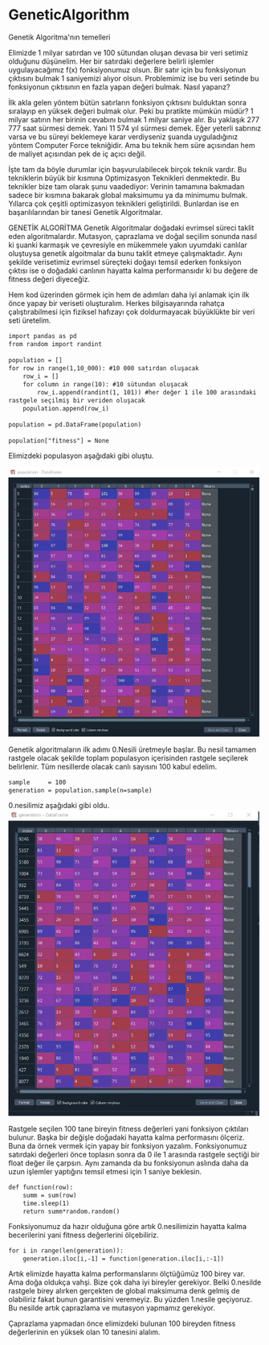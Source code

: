 # GeneticAlgorithm
Genetik Algoritma'nın temelleri

Elimizde 1 milyar satırdan ve 100 sütundan oluşan devasa bir veri setimiz olduğunu düşünelim. Her bir satırdaki değerlere belirli işlemler uygulayacağımız f(x) fonksiyonumuz olsun. Bir satır için bu fonksiyonun çıktısını bulmak 1 saniyemizi alıyor olsun. Problemimiz ise bu veri setinde bu fonksiyonun çıktısının en fazla yapan değeri bulmak. Nasıl yaparız?

İlk akla gelen yöntem bütün satırların fonksiyon çıktısını bulduktan sonra sıralayıp en yüksek değeri bulmak olur. Peki bu pratikte mümkün müdür? 
1 milyar satırın her birinin cevabını bulmak 1 milyar saniye alır. Bu yaklaşık 277 777 saat sürmesi demek. Yani 11 574 yıl sürmesi demek. Eğer yeterli sabrınız varsa ve bu süreyi beklemeye karar verdiyseniz şuanda uyguladığınız yöntem Computer Force tekniğidir. Ama bu teknik hem süre açısından hem de maliyet açısından pek de iç açıcı değil.

İşte tam da böyle durumlar için başvurulabilecek birçok teknik vardır. Bu tekniklerin büyük bir kısmına Optimizasyon Teknikleri denmektedir. Bu teknikler bize tam olarak şunu vaadediyor: Verinin tamamına bakmadan sadece bir kısmına bakarak global maksimumu ya da minimumu bulmak. 
Yıllarca çok çeşitli optimizasyon teknikleri geliştirildi. Bunlardan ise en başarılılarından bir tanesi Genetik Algoritmalar. 

GENETİK ALGORİTMA 
Genetik Algoritmalar doğadaki evrimsel süreci taklit eden algoritmalardır. Mutasyon, çaprazlama ve doğal seçilim sonunda nasıl ki şuanki karmaşık ve çevresiyle en mükemmele yakın uyumdaki canlılar oluştuysa genetik algoitmalar da bunu taklit etmeye çalışmaktadır. Aynı şekilde verisetimiz evrimsel süreçteki doğayı temsil ederken fonksiyon çıktısı ise o doğadaki canlının hayatta kalma performansıdır ki bu değere de fitness değeri diyeceğiz.

Hem kod üzerinden görmek için hem de adımları daha iyi anlamak için ilk önce yapay bir veriseti oluşturalım. Herkes bilgisayarında rahatça çalıştırabilmesi için fiziksel hafızayı çok doldurmayacak büyüklükte bir veri seti üretelim. 

```
import pandas as pd 
from random import randint

population = []
for row in range(1,10_000): #10 000 satırdan oluşacak
    row_i = []
    for column in range(10): #10 sütundan oluşacak
        row_i.append(randint(1, 101)) #her değer 1 ile 100 arasındaki rastgele seçilmiş bir veriden oluşacak 
    population.append(row_i)

population = pd.DataFrame(population)

population["fitness"] = None
```

Elimizdeki populasyon aşağıdaki gibi oluştu.

<img src="images/population_1.jpg" width="500">


Genetik algoritmaların ilk adımı 0.Nesili üretmeyle başlar. Bu nesil tamamen rastgele olacak şekilde toplam populasyon içerisinden rastgele seçilerek belirlenir. Tüm nesillerde olacak canlı sayısını 100 kabul edelim. 

````
sample     = 100  
generation = population.sample(n=sample)
````

0.nesilimiz aşağıdaki gibi oldu. 
<img src="images/0.nesil.jpg" width="500">


Rastgele seçilen 100 tane bireyin fitness değerleri yani fonksiyon çıktıları bulunur. Başka bir değişle doğadaki hayatta kalma performasını ölçeriz. Buna da örnek vermek için yapay bir fonksiyon yazalım. Fonksiyonumuz satırdaki değerleri önce toplasın sonra da 0 ile 1 arasında rastgele seçtiği bir float değer ile çarpsın. Aynı zamanda da bu fonksiyonun aslında daha da uzun işlemler yaptığını temsil etmesi için 1 saniye beklesin. 

````
def function(row):
    summ = sum(row)
    time.sleep(1)
    return summ*random.random()
````


Fonksiyonumuz da hazır olduğuna göre artık 0.nesilimizin hayatta kalma becerilerini yani fitness değerlerini ölçebiliriz. 
````
for i in range(len(generation)):
    generation.iloc[i,-1] = function(generation.iloc[i,:-1])
````



Artık elimizde hayatta kalma performanslarını ölçtüğümüz 100 birey var. Ama doğa oldukça vahşi. Bize çok daha iyi bireyler gerekiyor. Belki 0.nesilde rastgele birey alırken gerçekten de global maksimuma denk gelmiş de olabiliriz fakat bunun garantisini veremeyiz. 
Bu yüzden 1.nesile geçiyoruz. Bu nesilde artık çaprazlama ve mutasyon yapmamız gerekiyor. 

Çaprazlama yapmadan önce elimizdeki bulunan 100 bireyden fitness değerlerinin en yüksek olan 10 tanesini alalım.  



